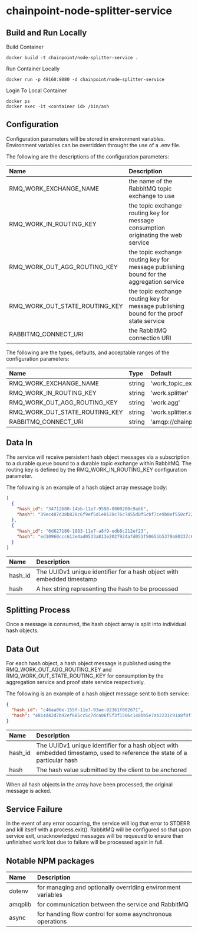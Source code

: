 # chainpoint-node-splitter-service

## Build and Run Locally

Build Container

```
docker build -t chainpoint/node-splitter-service .
```

Run Container Locally

```
docker run -p 49160:8080 -d chainpoint/node-splitter-service
```

Login To Local Container

```
docker ps
docker exec -it <container id> /bin/ash
```

## Configuration
Configuration parameters will be stored in environment variables. Environment variables can be overridden throught the use of a .env file. 

The following are the descriptions of the configuration parameters:

| Name           | Description  |
| :------------- |:-------------|
| RMQ\_WORK\_EXCHANGE\_NAME       | the name of the RabbitMQ topic exchange to use 
| RMQ\_WORK\_IN\_ROUTING\_KEY     | the topic exchange routing key for message consumption originating the web service
| RMQ\_WORK\_OUT\_AGG\_ROUTING\_KEY       | the topic exchange routing key for message publishing bound for the aggregation service 
| RMQ\_WORK\_OUT\_STATE\_ROUTING\_KEY       | the topic exchange routing key for message publishing bound for the proof state service 
| RABBITMQ\_CONNECT\_URI       | the RabbitMQ connection URI 

The following are the types, defaults, and acceptable ranges of the configuration parameters: 

| Name           | Type         | Default | 
| :------------- |:-------------|:-------------|
| RMQ\_WORK\_EXCHANGE\_NAME       | string       | 'work\_topic\_exchange' | 
| RMQ\_WORK\_IN\_ROUTING\_KEY     | string       | 'work.splitter' | 
| RMQ\_WORK\_OUT\_AGG\_ROUTING\_KEY       | string       | 'work.agg' |  
| RMQ\_WORK\_OUT\_STATE\_ROUTING\_KEY       | string       | 'work.splitter.state' |  
| RABBITMQ\_CONNECT\_URI       | string      | 'amqp://chainpoint:chainpoint@rabbitmq' | 


## Data In
The service will receive persistent hash object messages via a subscription to a durable queue bound to a durable topic exchange within RabbitMQ. The routing key is defined by the RMQ\_WORK\_IN\_ROUTING\_KEY configuration parameter.

The following is an example of a hash object array message body: 
```json
[
  {
    "hash_id": "34712680-14bb-11e7-9598-0800200c9a66",
    "hash": "39ec487d38b828c6f9ef5d1e8128c76c7455d0f5cbf7ce9b8ef550cf223dfbc3"
  },
  {
    "hash_id": "6d627180-1883-11e7-a8f9-edb8c212ef23",
    "hash": "ed10960ccc613e4ad0533a813e2027924afd051f5065bb5379a80337c69afcb4"
  }
]
```
| Name | Description                                                            |
| :--- |:-----------------------------------------------------------------------|
| hash_id   | The UUIDv1 unique identifier for a hash object with embedded timestamp |
| hash | A hex string representing the hash to be processed                     |


## Splitting Process
Once a message is consumed, the hash object array is split into individual hash objects. 

## Data Out
For each hash object, a hash object message is published using the RMQ\_WORK\_OUT\_AGG\_ROUTING\_KEY and RMQ\_WORK\_OUT\_STATE\_ROUTING\_KEY for consumption by the aggregation service and proof state service respectively.

The following is an example of a hash object message sent to both service: 
```json
{
  "hash_id": "c46aa06e-155f-11e7-93ae-92361f002671",
  "hash": "4814d42d7b92ef685cc5c7dca06f5f3f1506c148bb5e7ab2231c91a8f0f119b2"
}
```
| Name             | Description                                                            |
| :--------------- |:-----------------------------------------------------------------------|
| hash_id          | The UUIDv1 unique identifier for a hash object with embedded timestamp, used to reference the state of a particular hash |
| hash | The hash value submitted by the client to be anchored |

When all hash objects in the array have been processed, the original message is acked.

## Service Failure
In the event of any error occurring, the service will log that error to STDERR and kill itself with a process.exit(). RabbitMQ will be configured so that upon service exit, unacknowledged messages will be requeued to ensure than unfinished work lost due to failure will be processed again in full.


## Notable NPM packages
| Name         | Description                                                            |
| :---         |:-----------------------------------------------------------------------|
| dotenv       | for managing and optionally overriding environment variables |
| amqplib      | for communication between the service and RabbitMQ |
| async      | for handling flow control for some asynchronous operations |
